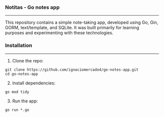 ### Notitas - Go notes app
---
This repository contains a simple note-taking app, developed using Go, Gin, GORM, text/template, and SQLite. It was built primarily for learning purposes and experimenting with these technologies.


### Installation
---
1. Clone the repo:
```
git clone https://github.com/ignaciomercado4/go-notes-app.git
cd go-notes-app
```

2. Install dependencies:
```
go mod tidy
```

3. Run the app:
```
go run *.go
```

